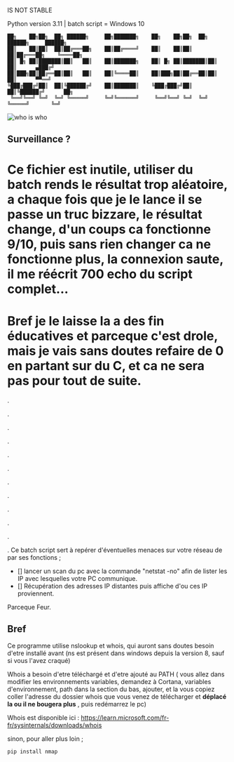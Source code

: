 IS NOT STABLE


Python version 3.11 | batch script = Windows 10
```
██╗    ██╗██╗  ██╗ ██████╗     ██╗███████╗    ██╗    ██╗██╗  ██╗ ██████╗     ██████╗ 
██║    ██║██║  ██║██╔═══██╗    ██║██╔════╝    ██║    ██║██║  ██║██╔═══██╗    ╚════██╗
██║ █╗ ██║███████║██║   ██║    ██║███████╗    ██║ █╗ ██║███████║██║   ██║      ▄███╔╝
██║███╗██║██╔══██║██║   ██║    ██║╚════██║    ██║███╗██║██╔══██║██║   ██║      ▀▀══╝ 
╚███╔███╔╝██║  ██║╚██████╔╝    ██║███████║    ╚███╔███╔╝██║  ██║╚██████╔╝      ██╗   
 ╚══╝╚══╝ ╚═╝  ╚═╝ ╚═════╝     ╚═╝╚══════╝     ╚══╝╚══╝ ╚═╝  ╚═╝ ╚═════╝       ╚═╝   
 ```
 ![who is who](https://user-images.githubusercontent.com/92639080/212443523-50a251f5-27e4-40e4-9434-c17760fe5c97.jpg)

## Surveillance ?

# Ce fichier est inutile, utiliser du batch rends le résultat trop aléatoire, a chaque fois que je le lance il se passe un truc bizzare, le résultat change, d'un coups ca fonctionne 9/10, puis sans rien changer ca ne fonctionne plus,  la connexion saute, il me réécrit 700 echo du script complet...

# Bref je le laisse la a des fin éducatives et parceque c'est drole, mais je vais sans doutes refaire de 0 en partant sur du C, et ca ne sera pas pour tout de suite.

.

.

.

.

.

.

.

.

.

.

.

.
Ce batch script sert à repérer d'éventuelles menaces sur votre réseau de par ses fonctions ;

- [] lancer un scan du pc avec la commande "netstat -no" afin de lister les IP avec lesquelles votre PC communique.
- [] Récupération des adresses IP distantes puis affiche d'ou ces IP proviennent.

Parceque Feur.

## Bref

Ce programme utilise nslookup et whois, qui auront sans doutes besoin d'etre installé avant (ns est présent dans windows depuis la version 8, sauf si vous l'avez craqué)

Whois a besoin d'etre téléchargé et d'etre ajouté au PATH ( vous allez dans modifier les environnements variables, demandez à Cortana, variables d'environnement, path dans la section du bas, ajouter, et la vous copiez coller l'adresse du dossier whois que vous venez de télécharger et **déplacé la ou il ne bougera plus** , puis redémarrez le pc)

 Whois est disponible ici : https://learn.microsoft.com/fr-fr/sysinternals/downloads/whois

sinon, pour aller plus loin ;

```
pip install nmap 
```
